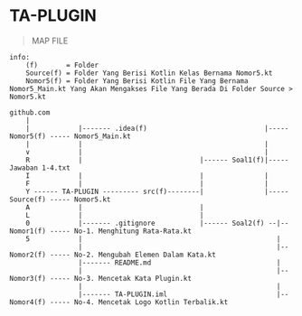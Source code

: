 # TA-PLUGIN
> MAP FILE <br>

    info:
        (f)       = Folder
        Source(f) = Folder Yang Berisi Kotlin Kelas Bernama Nomor5.kt
        Nomor5(f) = Folder Yang Berisi Kotlin File Yang Bernama Nomor5_Main.kt Yang Akan Mengakses File Yang Berada Di Folder Source > Nomor5.kt

    github.com
        |
        |            |------- .idea(f)                             |----- Nomor5(f) ----- Nomor5_Main.kt
        |            |                                             |
        ∨            |                                             |
        R            |                             |------ Soal1(f)|----- Jawaban 1-4.txt
        I            |                             |               |
        F            |                             |               |
        Y ------ TA-PLUGIN --------- src(f)--------|               |----- Source(f) ----- Nomor5.kt
        A            |                             |
        L            |                             |
        0            |------- .gitignore           |------ Soal2(f) --|-- Nomor1(f) ----- No-1. Menghitung Rata-Rata.kt
        5            |                                                |
                     |                                                |-- Nomor2(f) ----- No-2. Mengubah Elemen Dalam Kata.kt
                     |------- README.md                               |
                     |                                                |-- Nomor3(f) ----- No-3. Mencetak Kata Plugin.kt
                     |                                                |
                     |------- TA-PLUGIN.iml                           |-- Nomor4(f) ----- No-4. Mencetak Logo Kotlin Terbalik.kt
     
